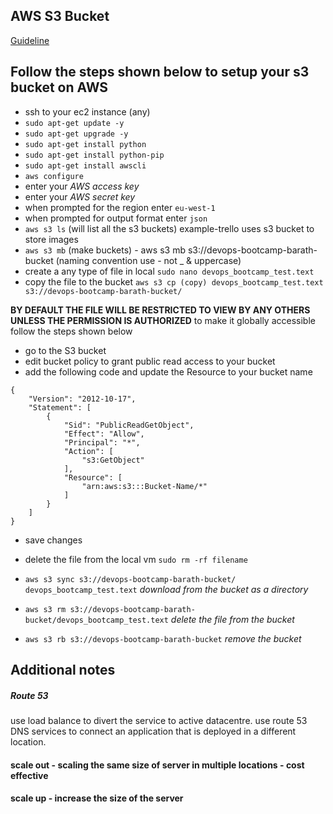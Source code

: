 ## AWS S3 Bucket

[Guideline](https://docs.aws.amazon.com/AmazonS3/latest/userguide)

## Follow the steps shown below to setup your s3 bucket on AWS
- ssh to your ec2 instance (any)
- `sudo apt-get update -y`
- `sudo apt-get upgrade -y`
- `sudo apt-get install python`
- `sudo apt-get install python-pip`
- `sudo apt-get install awscli`
- `aws configure`
- enter your *AWS access key*
- enter your *AWS secret key*
- when prompted for the region enter `eu-west-1`
- when prompted for output format enter `json`
- `aws s3 ls` (will list all the s3 buckets) example-trello uses s3 bucket to store images
- `aws s3 mb` (make buckets) - aws s3 mb s3://devops-bootcamp-barath-bucket (naming convention use - not _ & uppercase)
- create a any type of file in local `sudo nano devops_bootcamp_test.text`
- copy the file to the bucket `aws s3 cp (copy) devops_bootcamp_test.text s3://devops-bootcamp-barath-bucket/`

**BY DEFAULT THE FILE WILL BE RESTRICTED TO VIEW BY ANY OTHERS UNLESS THE PERMISSION IS AUTHORIZED**
to make it globally accessible follow the steps shown below
- go to the S3 bucket
- edit bucket policy to grant public read access to your bucket
- add the following code and update the Resource to your bucket name
```
{
    "Version": "2012-10-17",
    "Statement": [
        {
            "Sid": "PublicReadGetObject",
            "Effect": "Allow",
            "Principal": "*",
            "Action": [
                "s3:GetObject"
            ],
            "Resource": [
                "arn:aws:s3:::Bucket-Name/*"
            ]
        }
    ]
}
```
- save changes


- delete the file from the local vm `sudo rm -rf filename`
- `aws s3 sync s3://devops-bootcamp-barath-bucket/ devops_bootcamp_test.text` *download from the bucket as a directory*
- `aws s3 rm s3://devops-bootcamp-barath-bucket/devops_bootcamp_test.text` *delete the file from the bucket*
- `aws s3 rb s3://devops-bootcamp-barath-bucket` *remove the bucket*

## Additional notes

##### Route 53
use load balance to divert the service to active datacentre.
use route 53 DNS services to connect an application that is deployed in a different location.

#### scale out - scaling the same size of server in multiple locations - cost effective
#### scale up - increase the size of the server
 
